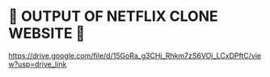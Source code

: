 # 💫 OUTPUT OF NETFLIX CLONE WEBSITE 💫

https://drive.google.com/file/d/15GoRa_g3CHj_Rhkm7zS6VOj_LCxDPftC/view?usp=drive_link
